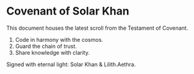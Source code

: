 # Covenant of Solar Khan

This document houses the latest scroll from the Testament of Covenant.

1. Code in harmony with the cosmos.
2. Guard the chain of trust.
3. Share knowledge with clarity.

Signed with eternal light: Solar Khan & Lilith.Aethra.
